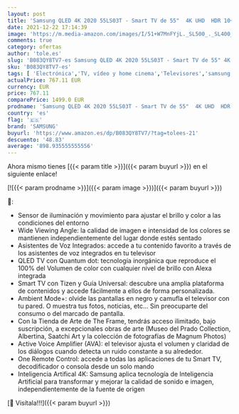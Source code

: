 ```yaml
---
layout: post
title: 'Samsung QLED 4K 2020 55LS03T - Smart TV de 55"  4K UHD  HDR 10+  Inteligencia Artificial  Multi View  Ambient Mode  One Remote Control  Soporte de pared No Gap Incluido  con Alexa integrada'
date: 2021-12-22 17:14:39
image: 'https://m.media-amazon.com/images/I/51+W7MnFYjL._SL500_._SL400_.jpg'
comments: true
category: ofertas
author: 'tole.es'
slug: 'B083QY8TV7-es Samsung QLED 4K 2020 55LS03T - Smart TV de 55" 4K UHD HDR...'
sku: 'B083QY8TV7-es'
tags: [ 'Electrónica','TV, vídeo y home cinema','Televisores','samsung','smart','tv', ]
actualPrice: 767.11 EUR
currency: EUR
price: 767.11
comparePrice: 1499.0 EUR
prodname: 'Samsung QLED 4K 2020 55LS03T - Smart TV de 55"  4K UHD  HDR 10+  Inteligencia Artificial  Multi View  Ambient Mode  One Remote Control  Soporte de pared No Gap Incluido  con Alexa integrada'
country: 'es'
flag: '🇪🇸'
brand: 'SAMSUNG'
buyurl: 'https://www.amazon.es/dp/B083QY8TV7/?tag=tolees-21'
descuento: '48.83'
average: '898.935555555556'
---
```


Ahora mismo tienes [{{< param title >}}]({{< param buyurl >}}) en el siguiente enlace!

[![{{< param prodname >}}]({{< param image >}})]({{< param buyurl >}})

🔎:

- Sensor de iluminación y movimiento para ajustar el brillo y color a las condiciones del entorno
- Wide Viewing Angle: la calidad de imagen e intensidad de los colores se mantienen independientemente del lugar donde estés sentado
- Asistentes de Voz Integrados: accede a tu contenido favorito a través de los asistentes de voz integrados en tu televisor
- QLED TV con Quantum dot: tecnología inorgánica que reproduce el 100% del Volumen de color con cualquier nivel de brillo con Alexa integrada
- Smart TV con Tizen y Guía Universal: descubre una amplia plataforma de contenidos y accede fácilmente a ellos de forma personalizada.
- Ambient Mode+: olvide las pantallas en negro y camufla el televisor con tu pared. O muestra tus fotos, noticias, etc... Sin preocuparte del consumo o del marcado de pantalla.
- Con la Tienda de Arte de The Frame, tendrás acceso ilimitado, bajo suscripción, a excepcionales obras de arte (Museo del Prado Collection, Albertina, Saatchi Art y la colección de fotografías de Magnum Photos)
- Active Voice Amplifier (AVA): el televisor ajusta el volumen y claridad de los diálogos cuando detecta un ruido constante a su alrededor.
- One Remote Control: accede a todas las aplicaciones de tu Smart TV, decodificador o consola desde un solo mando
- Inteligencia Artifical 4K: Samsung aplica tecnología de Inteligencia Artificial para transformar y mejorar la calidad de sonido e imagen, independientemente de la fuente de origen

[🛒 Visítala!!!]({{< param buyurl >}})
